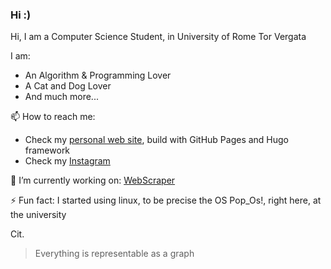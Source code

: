 ### Hi :)

<!--
**francosalvucci14/francosalvucci14** is a ✨ _special_ ✨ repository because its `README.md` (this file) appears on your GitHub profile.

Here are some ideas to get you started:

- 🔭 I’m currently working on ...
- 🌱 I’m currently learning ...
- 👯 I’m looking to collaborate on ...
- 🤔 I’m looking for help with ...
- 💬 Ask me about ...
- 📫 How to reach me: ...
- 😄 Pronouns: ...
- ⚡ Fun fact: ...
-->

Hi, I am a Computer Science Student, in University of Rome Tor Vergata

I am:
- An Algorithm & Programming Lover
- A Cat and Dog Lover
- And much more...

📫 How to reach me:
- Check my [personal web site](https://francosalvucci14.github.io/), build with GitHub Pages and Hugo framework
- Check my [Instagram](https://www.instagram.com/franco.salvucci.9/)

🔭 I’m currently working on: [WebScraper](https://github.com/francosalvucci14/RealEstateDataAnalysis)

⚡ Fun fact: I started using linux, to be precise the OS Pop_Os!, right here, at the university

Cit.

> Everything is representable as a graph
